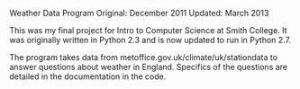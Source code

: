 Weather Data Program
Original: December 2011
Updated: March 2013

This was my final project for Intro to Computer Science at Smith College. It was originally written in Python 2.3 and is now updated to run in Python 2.7.

The program takes data from metoffice.gov.uk/climate/uk/stationdata to answer questions about weather in England. Specifics of the questions are detailed in the documentation in the code. 